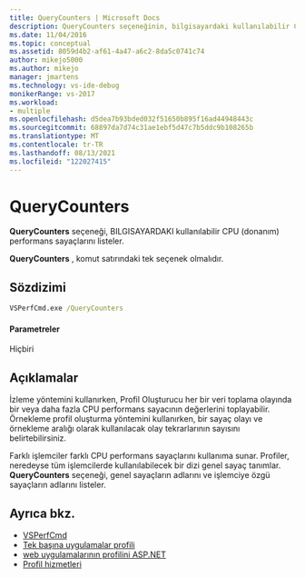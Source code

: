 ```yaml
---
title: QueryCounters | Microsoft Docs
description: QueryCounters seçeneğinin, bilgisayardaki kullanılabilir CPU (donanım) performans sayaçlarını nasıl listeleyeceğinizi öğrenin.
ms.date: 11/04/2016
ms.topic: conceptual
ms.assetid: 8059d4b2-af61-4a47-a6c2-8da5c0741c74
author: mikejo5000
ms.author: mikejo
manager: jmartens
ms.technology: vs-ide-debug
monikerRange: vs-2017
ms.workload:
- multiple
ms.openlocfilehash: d5dea7b93bded032f51650b895f16ad44948443c
ms.sourcegitcommit: 68897da7d74c31ae1ebf5d47c7b5ddc9b108265b
ms.translationtype: MT
ms.contentlocale: tr-TR
ms.lasthandoff: 08/13/2021
ms.locfileid: "122027415"
---
```

# <a name="querycounters"></a>QueryCounters
**QueryCounters** seçeneği, BILGISAYARDAKI kullanılabilir CPU (donanım) performans sayaçlarını listeler.

 **QueryCounters** , komut satırındaki tek seçenek olmalıdır.

## <a name="syntax"></a>Sözdizimi

```cmd
VSPerfCmd.exe /QueryCounters
```

#### <a name="parameters"></a>Parametreler
 Hiçbiri

## <a name="remarks"></a>Açıklamalar
 İzleme yöntemini kullanırken, Profil Oluşturucu her bir veri toplama olayında bir veya daha fazla CPU performans sayacının değerlerini toplayabilir. Örnekleme profil oluşturma yöntemini kullanırken, bir sayaç olayı ve örnekleme aralığı olarak kullanılacak olay tekrarlarının sayısını belirtebilirsiniz.

 Farklı işlemciler farklı CPU performans sayaçlarını kullanıma sunar. Profiler, neredeyse tüm işlemcilerde kullanılabilecek bir dizi genel sayaç tanımlar. **QueryCounters** seçeneği, genel sayaçların adlarını ve işlemciye özgü sayaçların adlarını listeler.

## <a name="see-also"></a>Ayrıca bkz.
- [VSPerfCmd](../profiling/vsperfcmd.md)
- [Tek başına uygulamalar profili](../profiling/command-line-profiling-of-stand-alone-applications.md)
- [web uygulamalarının profilini ASP.NET](../profiling/command-line-profiling-of-aspnet-web-applications.md)
- [Profil hizmetleri](../profiling/command-line-profiling-of-services.md)

